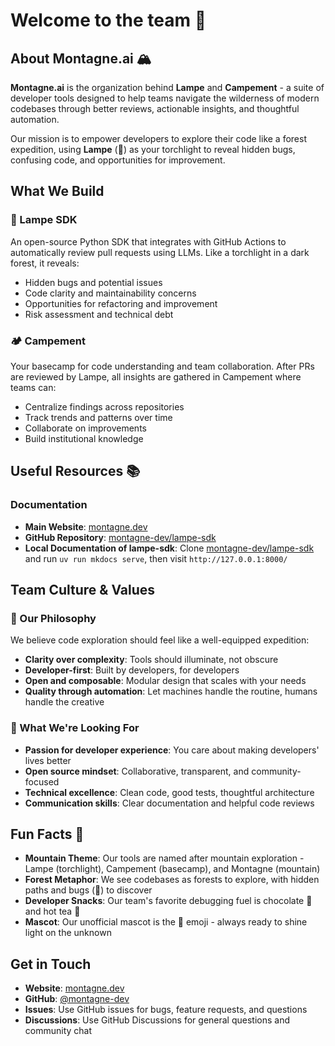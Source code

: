 # Welcome to the team 🙌

## About Montagne.ai 🏔️

**Montagne.ai** is the organization behind **Lampe** and **Campement** - a suite of developer tools designed to help teams navigate the wilderness of modern codebases through better reviews, actionable insights, and thoughtful automation.

Our mission is to empower developers to explore their code like a forest expedition, using **Lampe** (🔦) as your torchlight to reveal hidden bugs, confusing code, and opportunities for improvement.

## What We Build

### 🔦 Lampe SDK
An open-source Python SDK that integrates with GitHub Actions to automatically review pull requests using LLMs. Like a torchlight in a dark forest, it reveals:
- Hidden bugs and potential issues
- Code clarity and maintainability concerns  
- Opportunities for refactoring and improvement
- Risk assessment and technical debt

### 🏕️ Campement
Your basecamp for code understanding and team collaboration. After PRs are reviewed by Lampe, all insights are gathered in Campement where teams can:
- Centralize findings across repositories
- Track trends and patterns over time
- Collaborate on improvements
- Build institutional knowledge

## Useful Resources 📚

### Documentation
- **Main Website**: [montagne.dev](https://montagne.dev)
- **GitHub Repository**: [montagne-dev/lampe-sdk](https://github.com/montagne-dev/lampe-sdk)
- **Local Documentation of lampe-sdk**: Clone [montagne-dev/lampe-sdk](https://github.com/montagne-dev/lampe-sdk) and run `uv run mkdocs serve`, then visit `http://127.0.0.1:8000/`

## Team Culture & Values

### 🌲 Our Philosophy
We believe code exploration should feel like a well-equipped expedition:
- **Clarity over complexity**: Tools should illuminate, not obscure
- **Developer-first**: Built by developers, for developers
- **Open and composable**: Modular design that scales with your needs
- **Quality through automation**: Let machines handle the routine, humans handle the creative

### 🎯 What We're Looking For
- **Passion for developer experience**: You care about making developers' lives better
- **Open source mindset**: Collaborative, transparent, and community-focused
- **Technical excellence**: Clean code, good tests, thoughtful architecture
- **Communication skills**: Clear documentation and helpful code reviews

## Fun Facts 🍪

- **Mountain Theme**: Our tools are named after mountain exploration - Lampe (torchlight), Campement (basecamp), and Montagne (mountain)
- **Forest Metaphor**: We see codebases as forests to explore, with hidden paths and bugs (🐛) to discover
- **Developer Snacks**: Our team's favorite debugging fuel is chocolate 🍫 and hot tea 🍵
- **Mascot**: Our unofficial mascot is the 🔦 emoji - always ready to shine light on the unknown

## Get in Touch

- **Website**: [montagne.dev](https://montagne.dev)
- **GitHub**: [@montagne-dev](https://github.com/montagne-dev)
- **Issues**: Use GitHub issues for bugs, feature requests, and questions
- **Discussions**: Use GitHub Discussions for general questions and community chat

